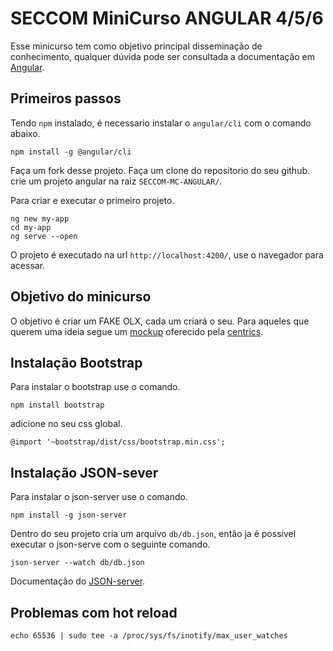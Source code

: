 # SECCOM MiniCurso ANGULAR 4/5/6

Esse minicurso tem como objetivo principal disseminação de conhecimento, qualquer dúvida pode ser consultada a documentação em [Angular](https://angular.io/guide/quickstart).

## Primeiros passos

Tendo `npm` instalado, é necessario instalar o `angular/cli` com o comando abaixo.
```
npm install -g @angular/cli
```

Faça um fork desse projeto.
Faça um clone do repositorio do seu github.
crie um projeto angular na raiz `SECCOM-MC-ANGULAR/`.

Para criar e executar o primeiro projeto.
```
ng new my-app
cd my-app
ng serve --open
```

O projeto é executado na url `http://localhost:4200/`, use o navegador para acessar.

## Objetivo do minicurso

O objetivo é criar um FAKE OLX, cada um criará o seu. Para aqueles que querem uma ideia segue um [mockup](https://projects.invisionapp.com/share/A6GOUOHD4RW#/screens) oferecido pela [centrics](https://github.com/centrics).

## Instalação Bootstrap
Para instalar o bootstrap use o comando.
```
npm install bootstrap
```
adicione no seu css global.
```
@import '~bootstrap/dist/css/bootstrap.min.css';
```

## Instalação JSON-sever
Para instalar o json-server use o comando.
```
npm install -g json-server
```

Dentro do seu projeto cria um arquivo `db/db.json`, então ja é possivel executar o json-serve com o seguinte comando.
```
json-server --watch db/db.json
```

Documentação do [JSON-server](https://github.com/typicode/json-server).

## Problemas com hot reload

```
echo 65536 | sudo tee -a /proc/sys/fs/inotify/max_user_watches
```